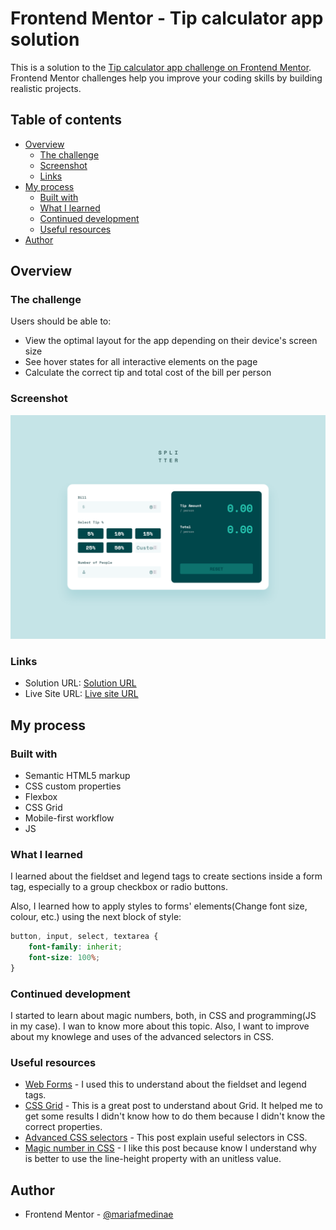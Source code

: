 # Frontend Mentor - Tip calculator app solution

This is a solution to the [Tip calculator app challenge on Frontend Mentor](https://www.frontendmentor.io/challenges/tip-calculator-app-ugJNGbJUX). Frontend Mentor challenges help you improve your coding skills by building realistic projects.

## Table of contents

- [Overview](#overview)
  - [The challenge](#the-challenge)
  - [Screenshot](#screenshot)
  - [Links](#links)
- [My process](#my-process)
  - [Built with](#built-with)
  - [What I learned](#what-i-learned)
  - [Continued development](#continued-development)
  - [Useful resources](#useful-resources)
- [Author](#author)

## Overview

### The challenge

Users should be able to:

- View the optimal layout for the app depending on their device's screen size
- See hover states for all interactive elements on the page
- Calculate the correct tip and total cost of the bill per person

### Screenshot

![My solution's screenshot](./Screenshot.png)

### Links

- Solution URL: [Solution URL](https://www.frontendmentor.io/solutions/tip-calculator-app-using-scss-grid-flexbox-and-js-W60e63Chg)
- Live Site URL: [Live site URL](https://mariafmedinae.github.io/Tip-calculator-app/)

## My process

### Built with

- Semantic HTML5 markup
- CSS custom properties
- Flexbox
- CSS Grid
- Mobile-first workflow
- JS

### What I learned

I learned about the fieldset and legend tags to create sections inside a form tag, especially to a group checkbox or radio buttons.

Also, I learned how to apply styles to forms' elements(Change font size, colour, etc.) using the next block of style:

```css
button, input, select, textarea {
    font-family: inherit;
    font-size: 100%;
}
```

### Continued development

I started to learn about magic numbers, both, in CSS and programming(JS in my case). I wan to know more about this topic. Also, I want to improve about my knowlege and uses of the advanced selectors in CSS.

### Useful resources

- [Web Forms](https://developer.mozilla.org/en-US/docs/Learn/Forms/How_to_structure_a_web_form) - I used this to understand about the fieldset and legend tags.
- [CSS Grid](https://css-tricks.com/snippets/css/complete-guide-grid/) - This is a great post to understand about Grid. It helped me to get some results I didn't know how to do them because I didn't know the correct properties.
- [Advanced CSS selectors](https://www.davidvalverde.com/blog/selectores-avanzados-css/) - This post explain useful selectors in CSS.
- [Magic number in CSS](https://markus.oberlehner.net/blog/magic-numbers-in-css-how-to-identify-and-fight-them/#:~:text=At%20least%20in%20CSS%2C%20using,magic%20numbers%20into%20your%20codebase.) - I like this post because know I understand why is better to use the line-height property with an unitless value.

## Author

- Frontend Mentor - [@mariafmedinae](https://www.frontendmentor.io/profile/mariafmedinae)
